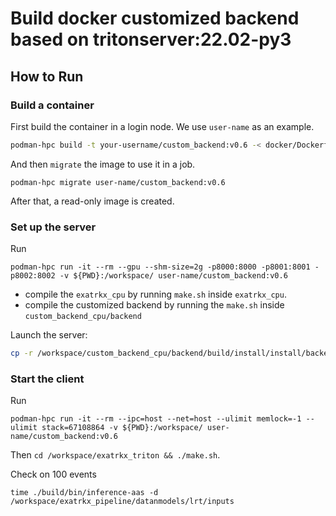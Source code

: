 # Build docker customized backend based on tritonserver:22.02-py3

## How to Run

### Build a container

First build the container in a login node. We use `user-name` as an example.
```bash
podman-hpc build -t your-username/custom_backend:v0.6 -< docker/Dockerfile
```
And then `migrate` the image to use it in a job. 
```
podman-hpc migrate user-name/custom_backend:v0.6
```
After that, a read-only image is created.

### Set up the server 
Run 
```
podman-hpc run -it --rm --gpu --shm-size=2g -p8000:8000 -p8001:8001 -p8002:8002 -v ${PWD}:/workspace/ user-name/custom_backend:v0.6
```

* compile the `exatrkx_cpu` by running `make.sh` inside `exatrkx_cpu`.
* compile the customized backend by running the `make.sh` inside `custom_backend_cpu/backend`

Launch the server:

```bash
cp -r /workspace/custom_backend_cpu/backend/build/install/install/backends/exatrkxcpu /opt/tritonserver/backends && tritonserver --model-repository=/workspace/custom_backend_cpu/model_repo --log-verbose=4
```

### Start the client

Run 
```
podman-hpc run -it --rm --ipc=host --net=host --ulimit memlock=-1 --ulimit stack=67108864 -v ${PWD}:/workspace/ user-name/custom_backend:v0.6
```
Then `cd /workspace/exatrkx_triton && ./make.sh`.

Check on 100 events
```bash!
time ./build/bin/inference-aas -d /workspace/exatrkx_pipeline/datanmodels/lrt/inputs
```
